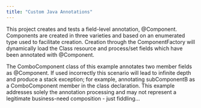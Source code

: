 ```yaml
---
title: "Custom Java Annotations"
---
```


This project creates and tests a field-level annotation, @Component.  Components are
created in three varieties and based on an enumerated type used to facilitate creation.  Creation
through the ComponentFactory will dynamically load the Class resource and process/set fields which
have been annotated with @Component.

The ComboComponent class of this example annotates two member fields as @Component.  If used incorrectly
this scenario will lead to infinite depth and produce a stack exception; for example, annotating
subComponentB as a ComboComponent member in the class declaration.  This example addresses solely the annotation
processing and may not represent a legitimate business-need composition - just fiddling...